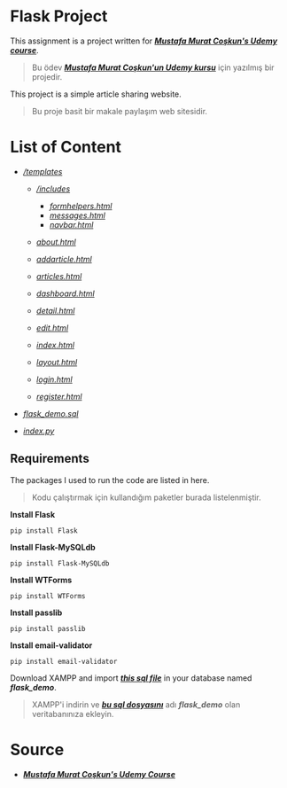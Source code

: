 # Flask Project

This assignment is a project written for ***[Mustafa Murat Coşkun's Udemy course](https://www.udemy.com/course/sifirdan-ileri-seviyeye-python)***.

>Bu ödev ***[Mustafa Murat Coşkun'un Udemy kursu](https://www.udemy.com/course/sifirdan-ileri-seviyeye-python)*** için yazılmış bir projedir.

This project is a simple article sharing website.

>Bu proje basit bir makale paylaşım web sitesidir.

# List of Content

* *[/templates](https://github.com/taberkkaya/flask_demo/tree/main/templates)*
    * *[/includes](https://github.com/taberkkaya/flask_demo/tree/main/templates/includes)*

        * *[formhelpers.html](https://github.com/taberkkaya/flask_demo/blob/main/templates/includes/formhelpers.html)*
        * *[messages.html](https://github.com/taberkkaya/flask_demo/blob/main/templates/includes/messages.html)*
        * *[navbar.html](https://github.com/taberkkaya/flask_demo/blob/main/templates/includes/navbar.html)*

    * *[about.html](https://github.com/taberkkaya/flask_demo/blob/main/templates/about.html)*
    * *[addarticle.html](https://github.com/taberkkaya/flask_demo/blob/main/templates/addarticle.html)*
    * *[articles.html](https://github.com/taberkkaya/flask_demo/blob/main/templates/articles.html)*
    * *[dashboard.html](https://github.com/taberkkaya/flask_demo/blob/main/templates/dashboard.html)*
    * *[detail.html](https://github.com/taberkkaya/flask_demo/blob/main/templates/detail.html)*
    * *[edit.html](https://github.com/taberkkaya/flask_demo/blob/main/templates/edit.html)*
    * *[index.html](https://github.com/taberkkaya/flask_demo/blob/main/templates/index.html)*
    * *[layout.html](https://github.com/taberkkaya/flask_demo/blob/main/templates/layout.html)*
    * *[login.html](https://github.com/taberkkaya/flask_demo/blob/main/templates/login.html)*
    * *[register.html](https://github.com/taberkkaya/flask_demo/blob/main/templates/register.html)*

* *[flask_demo.sql](https://github.com/taberkkaya/flask_demo/blob/main/flask_demo.sql)*
* *[index.py](https://github.com/taberkkaya/flask_demo/blob/main/index.py)*

## Requirements

The packages I used to run the code are listed in here.

>Kodu çalıştırmak için kullandığım paketler burada listelenmiştir.

**Install Flask**
```
pip install Flask
```

**Install Flask-MySQLdb**
```
pip install Flask-MySQLdb
```

**Install WTForms**
```
pip install WTForms
```

**Install passlib**
```
pip install passlib
```

**Install email-validator**
```
pip install email-validator
```

Download XAMPP and import ***[this sql file](https://github.com/taberkkaya/flask_demo/blob/main/flask_demo.sql)*** in your database named ***flask_demo***.

>XAMPP'i indirin ve ***[bu sql dosyasını](https://github.com/taberkkaya/flask_demo/blob/main/flask_demo.sql)*** adı ***flask_demo*** olan veritabanınıza ekleyin.

# Source

* ***[Mustafa Murat Coşkun's Udemy Course](https://www.udemy.com/course/sifirdan-ileri-seviyeye-python)***
